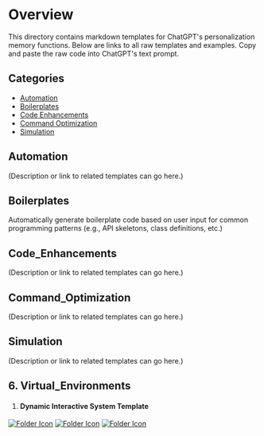 # Overview

This directory contains markdown templates for ChatGPT's personalization memory functions. Below are links to all raw templates and examples. Copy and paste the raw code into ChatGPT's text prompt.

## Categories
- [Automation](#Automation)
- [Boilerplates](#Boilerplates)
- [Code Enhancements](#Code_Enhancements)
- [Command Optimization](#Command_Optimization)
- [Simulation](#Simulation)

## Automation
(Description or link to related templates can go here.)

## Boilerplates
Automatically generate boilerplate code based on user input for common programming patterns (e.g., API skeletons, class definitions, etc.)

## Code_Enhancements
(Description or link to related templates can go here.)

## Command_Optimization
(Description or link to related templates can go here.)

## Simulation
(Description or link to related templates can go here.)

## 6. Virtual_Environments
1. #### Dynamic Interactive System Template
[![Folder Icon](https://img.icons8.com/?size=50&id=44004&format=png&color=000000)](/templates/DIST.md)
[![Folder Icon](https://img.icons8.com/?size=50&id=59943&format=png&color=000000)](https://raw.githubusercontent.com/selmaintelligence/chatgpt_memory_templates/refs/heads/main/templates/DIST.md)
[![Folder Icon](https://img.icons8.com/?size=50&id=44766&format=png&color=000000)](/templates/examples/DIST.md)


